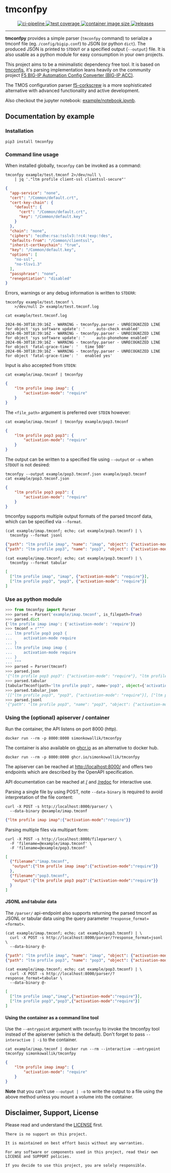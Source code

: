 # tmconfpy

<p align="center">
<a href="https://github.com/simonkowallik/tmconfpy/actions/workflows/ci-pipeline.yaml">
    <img src="https://github.com/simonkowallik/tmconfpy/actions/workflows/ci-pipeline.yaml/badge.svg" alt="ci-pipeline">
</a>
<a href="https://codeclimate.com/github/simonkowallik/tmconfpy/test_coverage">
    <img src="https://api.codeclimate.com/v1/badges/3f404be294dceae16361/test_coverage" alt="test coverage">
</a>
<a href="https://hub.docker.com/r/simonkowallik/tmconfpy">
    <img src="https://img.shields.io/docker/image-size/simonkowallik/tmconfpy" alt="container image size">
</a>
<a href="https://github.com/simonkowallik/tmconfpy/releases">
    <img src="https://img.shields.io/github/v/release/simonkowallik/tmconfpy" alt="releases">
</a>
</p>

---

**tmconfpy** provides a simple parser (`tmconfpy` command) to serialize a tmconf file (eg. `/config/bigip.conf`) to JSON (or python `dict`). The produced JSON is printed to `STDOUT` or a specified output (`--output`) file. It is also usable as a python module for easy consumption in your own projects.

This project aims to be a minimalistic dependency free tool. It is based on [tmconfjs](https://github.com/simonkowallik/tmconfjs), it's parsing implementation leans heavily on the community project [F5 BIG-IP Automation Config Converter (BIG-IP ACC)](https://github.com/f5devcentral/f5-automation-config-converter/).

The TMOS configuration parser [f5-corkscrew](https://github.com/f5devcentral/f5-corkscrew) is a more sophisticated alternative with advanced functionality and active development.

Also checkout the jupyter notebook: [example/notebook.ipynb](./example/notebook.ipynb).

## Documentation by example

### Installation

```shell
pip3 install tmconfpy
```

### Command line usage

When installed globally, `tmconfpy` can be invoked as a command:

```shell
tmconfpy example/test.tmconf 2>/dev/null \
    | jq '."ltm profile client-ssl clientssl-secure"'
```

```json
{
  "app-service": "none",
  "cert": "/Common/default.crt",
  "cert-key-chain": {
    "default": {
      "cert": "/Common/default.crt",
      "key": "/Common/default.key"
    }
  },
  "chain": "none",
  "ciphers": "ecdhe:rsa:!sslv3:!rc4:!exp:!des",
  "defaults-from": "/Common/clientssl",
  "inherit-certkeychain": "true",
  "key": "/Common/default.key",
  "options": [
    "no-ssl",
    "no-tlsv1.3"
  ],
  "passphrase": "none",
  "renegotiation": "disabled"
}
```

Errors, warnings or any debug information is written to `STDERR`:

```shell
tmconfpy example/test.tmconf \
    >/dev/null 2> example/test.tmconf.log

cat example/test.tmconf.log
```

```shell
2024-06-30T18:39:16Z - WARNING - tmconfpy.parser - UNRECOGNIZED LINE for object 'sys software update': '     auto-check enabled'
2024-06-30T18:39:16Z - WARNING - tmconfpy.parser - UNRECOGNIZED LINE for object 'sys software update': '     auto-phonehome enabled'
2024-06-30T18:39:16Z - WARNING - tmconfpy.parser - UNRECOGNIZED LINE for object 'fatal-grace-time': '	time 500'
2024-06-30T18:39:16Z - WARNING - tmconfpy.parser - UNRECOGNIZED LINE for object 'fatal-grace-time': '	enabled yes'
```

Input is also accepted from `STDIN`:

```shell
cat example/imap.tmconf | tmconfpy
```

```json
{
    "ltm profile imap imap": {
        "activation-mode": "require"
    }
}
```

The `<file_path>` argument is preferred over `STDIN` however:

```shell
cat example/imap.tmconf | tmconfpy example/pop3.tmconf
```

```json
{
    "ltm profile pop3 pop3": {
        "activation-mode": "require"
    }
}
```

The output can be written to a specified file using `--output` or `-o` when `STDOUT` is not desired:

```shell
tmconfpy --output example/pop3.tmconf.json example/pop3.tmconf
cat example/pop3.tmconf.json
```

```json
{
    "ltm profile pop3 pop3": {
        "activation-mode": "require"
    }
}
```

tmconfpy supports multiple output formats of the parsed tmconf data, which can be specified via `--format`.

```shell
(cat example/imap.tmconf; echo; cat example/pop3.tmconf) | \
  tmconfpy --format jsonl
```

```json
{"path": "ltm profile imap", "name": "imap", "object": {"activation-mode": "require"}}
{"path": "ltm profile pop3", "name": "pop3", "object": {"activation-mode": "require"}}
```

```shell
(cat example/imap.tmconf; echo; cat example/pop3.tmconf) | \
  tmconfpy --format tabular
```

```json
[
  ["ltm profile imap", "imap", {"activation-mode": "require"}],
  ["ltm profile pop3", "pop3", {"activation-mode": "require"}]
]
```

### Use as python module

```python
>>> from tmconfpy import Parser
>>> parsed = Parser('example/imap.tmconf', is_filepath=True)
>>> parsed.dict
{'ltm profile imap imap': {'activation-mode': 'require'}}
>>> tmconf = r"""
... ltm profile pop3 pop3 {
...     activation-mode require
... }
... ltm profile imap imap {
...     activation-mode require
... }
... """
>>> parsed = Parser(tmconf)
>>> parsed.json
'{"ltm profile pop3 pop3": {"activation-mode": "require"}, "ltm profile imap imap": {"activation-mode": "require"}}'
>>> parsed.tabular
[tabularTmconf(path='ltm profile pop3', name='pop3', object={'activation-mode': 'require'}), tabularTmconf(path='ltm profile imap', name='imap', object={'activation-mode': 'require'})]
>>> parsed.tabular_json
'[["ltm profile pop3", "pop3", {"activation-mode": "require"}], ["ltm profile imap", "imap", {"activation-mode": "require"}]]'
>>> parsed.jsonl
'{"path": "ltm profile pop3", "name": "pop3", "object": {"activation-mode": "require"}}\n{"path": "ltm profile imap", "name": "imap", "object": {"activation-mode": "require"}}'
```

### Using the (optional) apiserver / container

Run the container, the API listens on port 8000 (http).

```shell
docker run --rm -p 8000:8000 simonkowallik/tmconfpy
```

The container is also available on [ghcr.io](https://github.com/simonkowallik/tmconfpy/pkgs/container/tmconfpy) as an alternative to docker hub.

```shell
docker run --rm -p 8000:8000 ghcr.io/simonkowallik/tmconfpy
```

The apiserver can be reached at [http://localhost:8000/](http://localhost:8000/) and offers two endpoints which are described by the OpenAPI specification.

API documentation can be reached at [/](http://localhost:8000/) and [/redoc](http://localhost:8000/redoc) for interactive use.

Parsing a single file by using POST, note `--data-binary` is required to avoid interpretation of the file content:

```shell
curl -X POST -s http://localhost:8000/parser/ \
  --data-binary @example/imap.tmconf
```

```json
{"ltm profile imap imap":{"activation-mode":"require"}}
```

Parsing multiple files via multipart form:

```shell
curl -X POST -s http://localhost:8000/fileparser/ \
  -F 'filename=@example/imap.tmconf' \
  -F 'filename=@example/pop3.tmconf'
```

```json
[
  {"filename":"imap.tmconf",
   "output":{"ltm profile imap imap":{"activation-mode":"require"}}
  },
  {"filename":"pop3.tmconf",
   "output":{"ltm profile pop3 pop3":{"activation-mode":"require"}}
  }
]
```

#### JSONL and tabular data

The `/parser/` api-endpoint also supports returning the parsed tmconf as JSONL or tabular data using the query parameter `?response_format=<format>`.

```shell
(cat example/imap.tmconf; echo; cat example/pop3.tmconf) | \
  curl -X POST -s http://localhost:8000/parser/?response_format=jsonl \
  --data-binary @-
```

```json
{"path": "ltm profile imap", "name": "imap", "object": {"activation-mode": "require"}}
{"path": "ltm profile pop3", "name": "pop3", "object": {"activation-mode": "require"}}
```

```shell
(cat example/imap.tmconf; echo; cat example/pop3.tmconf) | \
  curl -X POST -s http://localhost:8000/parser/?response_format=tabular \
  --data-binary @-
```

```json
[
  ["ltm profile imap","imap",{"activation-mode":"require"}],
  ["ltm profile pop3","pop3",{"activation-mode":"require"}]
]
```

#### Using the container as a command line tool

Use the `--entrypoint` argument with `tmconfpy` to invoke the tmconfpy tool instead of the apiserver (which is the default). Don't forget to pass `--interactive | -i` to the container.

```shell
cat example/imap.tmconf | docker run --rm --interactive --entrypoint tmconfpy simonkowallik/tmconfpy
```

```json
{
    "ltm profile imap imap": {
        "activation-mode": "require"
    }
}
```

**Note** that you can't use `--output | -o` to write the output to a file using the above method unless you mount a volume into the container.

## Disclaimer, Support, License

Please read and understand the [LICENSE](./LICENSE) first.

```
There is no support on this project.

It is maintained on best effort basis without any warranties.

For any software or components used in this project, read their own LICENSE and SUPPORT policies.

If you decide to use this project, you are solely responsible.
```

